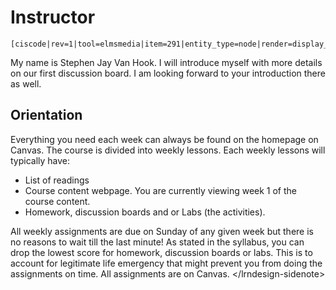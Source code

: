 # Instructor

```text
[ciscode|rev=1|tool=elmsmedia|item=291|entity_type=node|render=display_mode|display_mode=imageleftlightboxed]
```

My name is Stephen Jay Van Hook. I will introduce myself with more details on our first discussion board. I am looking forward to your introduction there as well.

## Orientation

Everything you need each week can always be found on the homepage on Canvas. The course is divided into weekly lessons. Each weekly lessons will typically have:

* List of readings
* Course content webpage. You are currently viewing week 1 of the course content.
* Homework, discussion boards and or Labs \(the activities\). 

 All weekly assignments are due on Sunday of any given week but there is no reasons to wait till the last minute! As stated in the syllabus, you can drop the lowest score for homework, discussion boards or labs. This is to account for legitimate life emergency that might prevent you from doing the assignments on time. All assignments are on Canvas. &lt;/lrndesign-sidenote&gt;




